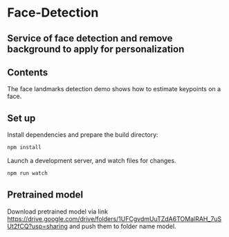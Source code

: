 # Face-Detection
## Service of face detection and remove background to apply for personalization
## Contents
The face landmarks detection demo shows how to estimate keypoints on a face.
## Set up
Install dependencies and prepare the build directory:
```sh
npm install
```
Launch a development server, and watch files for changes.
```sh
npm run watch
```
## Pretrained model
Download pretrained model via link https://drive.google.com/drive/folders/1UFCgvdmUuTZdA6TOMalRAH_7uSUt2fCQ?usp=sharing and push them to folder name model.
